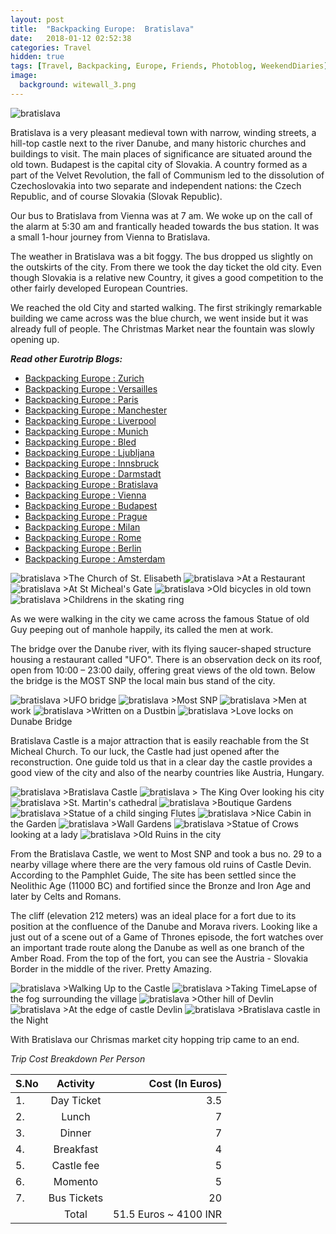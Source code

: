```yaml
---
layout: post
title:  "Backpacking Europe:  Bratislava"
date:   2018-01-12 02:52:38
categories: Travel
hidden: true
tags: [Travel, Backpacking, Europe, Friends, Photoblog, WeekendDiaries]
image:
  background: witewall_3.png
---
```

<img src="https://i.imgur.com/skEWmlr.jpg" alt="bratislava">

Bratislava is a very pleasant medieval town with narrow, winding streets, a hill-top castle next to the river Danube, and many historic churches and buildings to visit. The main places of significance are situated around the old town. Budapest is the capital city of Slovakia. A country formed as a part of the Velvet Revolution, the fall of Communism led to the dissolution of Czechoslovakia into two separate and independent nations: the Czech Republic, and of course Slovakia (Slovak Republic).

Our bus to Bratislava from Vienna was at 7 am. We woke up on the call of the alarm at 5:30 am and frantically headed towards the bus station.  It was a small 1-hour journey from Vienna to Bratislava.

The weather in Bratislava was a bit foggy. The bus dropped us slightly on the outskirts of the city. From there we took the day ticket the old city. Even though Slovakia is a relative new Country, it gives a good competition to the other fairly developed European Countries.

We reached the old City and started walking. The first strikingly remarkable building we came across was the blue church, we went inside but it was already full of people. The Christmas Market near the fountain was slowly opening up.

**_Read other Eurotrip Blogs:_**

+ <a href="https://yogeshpandey.in/travel/Backpacking-Europe-zurich/">Backpacking Europe : Zurich</a>
+ <a href="https://yogeshpandey.in/travel/Backpacking-Europe-versailles/">Backpacking Europe : Versailles</a>
+ <a href="https://yogeshpandey.in/travel/Backpacking-Europe-Paris/">Backpacking Europe : Paris</a>
+ <a href="https://yogeshpandey.in/travel/Backpacking-Europe-Manchester/">Backpacking Europe : Manchester</a>
+ <a href="https://yogeshpandey.in/travel/Backpacking-Europe-Liverpool">Backpacking Europe : Liverpool</a>
+ <a href="https://yogeshpandey.in/travel/Backpacking-Europe-Munich/">Backpacking Europe : Munich</a>
+ <a href="https://yogeshpandey.in/travel/Backpacking-Europe-bled/">Backpacking Europe : Bled</a>
+ <a href="https://yogeshpandey.in/travel/Backpacking-Europe-Ljubljana/">Backpacking Europe : Ljubljana</a>
+ <a href="https://yogeshpandey.in/travel/Backpacking-Europe-Innsbruck/">Backpacking Europe : Innsbruck</a>
+ <a href="https://yogeshpandey.in/travel/Backpacking-Europe-Dramstadt/">Backpacking Europe : Darmstadt</a>
+ <a href="https://yogeshpandey.in/travel/Backpacking-Europe-Bratislava/">Backpacking Europe : Bratislava</a>
+ <a href="https://yogeshpandey.in/travel/Backpacking-Europe-Vienna/">Backpacking Europe : Vienna</a>
+ <a href="https://yogeshpandey.in/travel/Backpacking-Europe-Budapest/">Backpacking Europe : Budapest</a>
+ <a href="https://yogeshpandey.in/travel/Backpacking-Europe-Prague/">Backpacking Europe : Prague</a>
+ <a href="https://yogeshpandey.in/travel/Backpacking-Europe-Milan/">Backpacking Europe : Milan</a>
+ <a href="https://yogeshpandey.in/travel/Backpacking-Europe-ROME/">Backpacking Europe :  Rome</a>
+ <a href="https://yogeshpandey.in/travel/Backpacking-Europe-Berlin/">Backpacking Europe : Berlin</a>
+ <a href="https://yogeshpandey.in/travel/Backpacking-Europe-Amsterdam/">Backpacking Europe : Amsterdam</a>

<img src="https://i.imgur.com/FsD09XO.jpg" alt="bratislava">
>The Church of St. Elisabeth

<img src="https://i.imgur.com/296xXAj.jpg" alt="bratislava">
>At a Restaurant

<img src="https://i.imgur.com/knusEFJ.jpg" alt="bratislava">
>At St Micheal's Gate

<img src="https://i.imgur.com/fJhXqpn.jpg" alt="bratislava">
>Old bicycles in old town

<img src="https://i.imgur.com/oat4crg.jpg" alt="bratislava">
>Childrens in the skating ring


As we were walking in the city we came across the famous Statue of old Guy peeping out of manhole happily, its called the men at work.

The bridge over the Danube river, with its flying saucer-shaped structure housing a restaurant called "UFO". There is an observation deck on its roof, open from 10:00 – 23:00 daily, offering great views of the old town. Below the bridge is the MOST SNP the local main bus stand of the city.

<img src="https://i.imgur.com/EXkCPfN.jpg" alt="bratislava">
>UFO bridge

<img src="https://i.imgur.com/qSldeDV.jpg" alt="bratislava">
>Most SNP

<img src="https://i.imgur.com/rFstiad.jpg" alt="bratislava">
>Men at work

<img src="https://i.imgur.com/jCA23ZS.jpg" alt="bratislava">
>Written on a Dustbin

<img src="https://i.imgur.com/SdLBG1B.jpg" alt="bratislava">
>Love locks on Dunabe Bridge


Bratislava Castle is a major attraction that is easily reachable from the St Micheal Church. To our luck, the Castle had just opened after the reconstruction. One guide told us that in a clear day the castle provides a good view of the city and also of the nearby countries like Austria, Hungary.


<img src="https://i.imgur.com/xfMMKoQ.jpg" alt="bratislava">
>Bratislava Castle

<img src="https://i.imgur.com/18NGQZw.jpg" alt="bratislava">
> The King Over looking his city

<img src="https://i.imgur.com/BQH1ojn.jpg" alt="bratislava">
>St. Martin's cathedral

<img src="https://i.imgur.com/RMw3qFa.jpg" alt="bratislava">
>Boutique Gardens

<img src="https://i.imgur.com/3smOclG.jpg" alt="bratislava">
>Statue of a child singing Flutes

<img src="https://i.imgur.com/clE4Gcs.jpg" alt="bratislava">
>Nice Cabin in the Garden

<img src="https://i.imgur.com/a3hGqcS.jpg" alt="bratislava">
>Wall Gardens

<img src="https://i.imgur.com/E2i4FHG.jpg" alt="bratislava">
>Statue of Crows looking at a lady

<img src="https://i.imgur.com/QajkTGY.jpg" alt="bratislava">
>Old Ruins in the city

From the Bratislava Castle, we went to Most SNP and took a bus no. 29 to a nearby village where there are the very famous old ruins of Castle Devin. According to the Pamphlet Guide, The site has been settled since the Neolithic Age (11000 BC) and fortified since the Bronze and Iron Age and later by Celts and Romans.

The cliff (elevation 212 meters) was an ideal place for a fort due to its position at the confluence of the Danube and Morava rivers. Looking like a just out of a scene out of a Game of Thrones episode, the fort watches over an important trade route along the Danube as well as one branch of the Amber Road. From the top of the fort, you can see the Austria - Slovakia Border in the middle of the river. Pretty Amazing.


<img src="https://i.imgur.com/OtfW5Fn.jpg" alt="bratislava">
>Walking Up to the Castle


<img src="https://i.imgur.com/VEzQiYf.jpg" alt="bratislava">
>Taking TimeLapse of the fog surrounding the village

<img src="https://i.imgur.com/RvfPgPo.jpg" alt="bratislava">
>Other hill of Devlin

<img src="https://i.imgur.com/OHN19wV.jpg" alt="bratislava">
>At the edge of castle Devlin

<img src="https://i.imgur.com/7WXI5av.jpg" alt="bratislava">
>Bratislava castle in the Night

With Bratislava our Chrismas market city hopping trip came to an end.

*Trip Cost Breakdown Per Person*

| S.No | Activity|Cost (In Euros) |
|:----------|:----------:|-:|
| 1.      | Day Ticket      |3.5|
| 2.      | Lunch      |7|
| 3.      | Dinner      |7|
| 4.      | Breakfast      |4|
| 5.     | Castle fee     |5|
| 6.      | Momento      |5|
| 7.      | Bus Tickets       |20|
||Total|51.5 Euros ~ 4100 INR|
